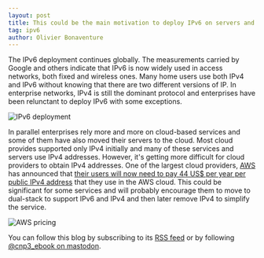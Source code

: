 ```yaml
---
layout: post
title: This could be the main motivation to deploy IPv6 on servers and in enterprise networks
tag: ipv6
author: Olivier Bonaventure
---
```


The IPv6 deployment continues globally. The measurements carried by Google and others indicate that IPv6 is now widely used in access networks, both fixed and wireless ones. Many home users use both IPv4 and IPv6 without knowing that there are two different versions of IP. In enterprise networks, IPv4 is still the dominant protocol and enterprises have been relunctant to deploy IPv6 with some exceptions.

![IPv6 deployment]({{site.baseurl}}/images/Googleipv6.png)


In parallel enterprises rely more and more on cloud-based services and some of them have also moved their servers to the cloud. Most cloud provides supported only IPv4 initially and many of these services and servers use IPv4 addresses. However, it's getting more difficult for cloud providers to obtain IPv4 addresses. One of the largest cloud providers, [AWS](https://aws.amazon.com) has announced that [their users will now need to pay 44 US$ per year per public IPv4 address](https://aws.amazon.com/blogs/aws/new-aws-public-ipv4-address-charge-public-ip-insights/) that they use in the AWS cloud. This could be significant for some services and will probably encourage them to move to dual-stack to support IPv6 and IPv4 and then later remove IPv4 to simplify the service. 


![AWS pricing]({{site.baseurl}}/images/Aws-ipv6.png)

You can follow this blog by subscribing to its [RSS feed](http://blog.computer-networking.info/feed.xml) or by following [@cnp3_ebook on mastodon](https://mastodon.acm.org/@cnp3_ebook). 
